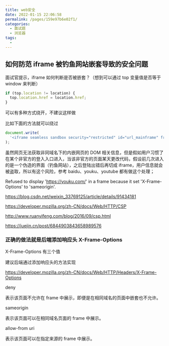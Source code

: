 ```yaml
---
title: web安全
date: 2022-01-15 22:06:58
permalink: /pages/159e97b6e02f1/
categories:
  - 面试题
  - 浏览器
tags:
  -
---
```


## 如何防范 iframe 被钓鱼网站嵌套导致的安全问题

面试官提示，iframe 如何判断是否被嵌套？（想到可以通过 top 变量值是否等于 window 来判断）

```js
if (top.location != location) {
  top.location.href = location.href;
}
```

可以有多种方式绕开，不建议这样做

比如下面的方法就可以绕过

```js
document.write(
  '<iframe seamless sandbox security="restricted" id="url_mainframe" frameborder="0" scrolling="yes" name="main" src="http://192.168.57.1:8023/" style="height:100%; visibility: inherit; width: 100%; z-index: 1;overflow: visible;"></iframe>'
);
```

虽然网页无法获取非同域名下的内嵌网页的 DOM 相关信息，但是假如用户习惯了在某个非官方的登入入口进入，当该非官方的页面某天更改代码，假设前几次进入的是一个伪造的界面（钓鱼网站），之后登陆出错后再切成 iframe，用户信息就会被盗取，所以有这个风险，参考 baidu、youku、youtube 都有做这个处理；

Refused to display 'https://youku.com/' in a frame because it set 'X-Frame-Options' to 'sameorigin'.

<https://blog.csdn.net/weixin_33769125/article/details/91434181>

<https://developer.mozilla.org/zh-CN/docs/Web/HTTP/CSP>

<http://www.ruanyifeng.com/blog/2016/09/csp.html>

<https://juejin.cn/post/6844903843658989576>

### 正确的做法就是后端添加响应头 X-Frame-Options

X-Frame-Options 有三个值

建议后端通过添加响应头的方法实现

<https://developer.mozilla.org/zh-CN/docs/Web/HTTP/Headers/X-Frame-Options>

deny

表示该页面不允许在 frame 中展示，即便是在相同域名的页面中嵌套也不允许。

sameorigin

表示该页面可以在相同域名页面的 frame 中展示。

allow-from uri

表示该页面可以在指定来源的 frame 中展示。
